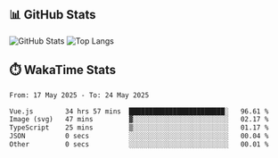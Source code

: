 ## 📊 GitHub Stats
![GitHub Stats](https://github-readme-stats.vercel.app/api?username=fe-brweb&show_icons=true&theme=shades-of-purple)
![Top Langs](https://github-readme-stats.vercel.app/api/top-langs/?username=fe-brweb&layout=compact&theme=shades-of-purple)

## ⏱️ WakaTime Stats
<!--START_SECTION:waka-->

```txt
From: 17 May 2025 - To: 24 May 2025

Vue.js        34 hrs 57 mins  ████████████████████████░   96.61 %
Image (svg)   47 mins         ▓░░░░░░░░░░░░░░░░░░░░░░░░   02.17 %
TypeScript    25 mins         ▒░░░░░░░░░░░░░░░░░░░░░░░░   01.17 %
JSON          0 secs          ░░░░░░░░░░░░░░░░░░░░░░░░░   00.04 %
Other         0 secs          ░░░░░░░░░░░░░░░░░░░░░░░░░   00.01 %
```

<!--END_SECTION:waka-->
